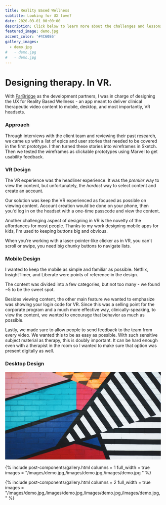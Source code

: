 ```yaml
---
title: Reality Based Wellness
subtitle: Looking for UX love?
date: 2020-03-01 00:00:00
description: Click below to learn more about the challenges and lessons of designing UX in VR. Stick around to see how I helped an Austin startup get their VR-therapy product into the hands and onto the faces of frontline workers during COVID-19.
featured_image: demo.jpg
accent_color: '#4C60E6'
gallery_images:
  - demo.jpg
#   - demo.jpg
#   - demo.jpg
---
```

# Designing therapy. In VR.

With [FarBridge](https://farbridge.com/) as the development partners, I was in charge of designing the UX for Reality Based Wellness - an app meant to deliver clinical therapeutic video content to mobile, desktop, and most importantly, VR headsets.

### Approach

Through interviews with the client team and reviewing their past research, we came up with a list of epics and user stories that needed to be covered in the first prototype. I then turned these stories into wireframes in Sketch. Then we tested the wireframes as clickable prototypes using Marvel to get usability feedback.

### VR Design

The VR experience was the headliner experience. It was the *premier* way to view the content, but unfortunately, the *hardest* way to select content and create an account.

Our solution was keep the VR experienced as focused as possible on viewing content. Account creation would be done on your phone, then you'd log in on the headset with a one-time passcode and view the content.

Another challenging aspect of designing in VR is the novelty of the affordances for most people. Thanks to my work designing mobile apps for kids, I'm used to keeping buttons big and obvious. 

When you're working with a laser-pointer-like clicker as in VR, you can't scroll or swipe, you need big chunky buttons to navigate lists.

### Mobile Design

I wanted to keep the mobile as simple and familiar as possible. Netflix, InsightTimer, and Liberate were points of reference in the design. 

The content was divided into a few categories, but not too many - we found ~5 to be the sweet spot.

Besides viewing content, the other main feature we wanted to emphasize was showing your login code for VR. Since this was a selling point for the corporate program and a much more effective way, clinically-speaking, to view the content, we wanted to encourage that behavior as much as possible.

Lastly, we made sure to allow people to send feedback to the team from every video. We wanted this to be as easy as possible. With such sensitive subject material as therapy, this is doubly important. It can be hard enough even with a therapist in the room so I wanted to make sure that option was present digitally as well.

### Desktop Design


![](/images/demo.jpg)

{% include post-components/gallery.html
	columns = 1
	full_width = true
	images = "/images/demo.jpg,/images/demo.jpg,/images/demo.jpg
	"
%}

{% include post-components/gallery.html
	columns = 2
	full_width = true
	images = "/images/demo.jpg,/images/demo.jpg,/images/demo.jpg,/images/demo.jpg,
	"
%}